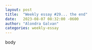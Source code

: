 ```yaml
---
layout: post
title:  "Weekly essay #29... the end"
date:   2023-08-07 08:32:00 -0600
author: "Alondra Galvan"
categories: weekly-essay
---
```


body
